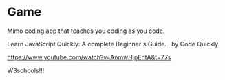 # Game
Mimo coding app that teaches you coding as you code.

Learn JavaScript Quickly: A complete Beginner's Guide... by Code Quickly

https://www.youtube.com/watch?v=AnmwHjpEhtA&t=77s

W3schools!!!
